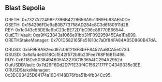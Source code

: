 ## Blast Sepolia

ORETH: 0x7327A22496F7396B4228656A9c13B9Fb93AE50De  
OSETH: 0x154296FDe9aB0B773758AD284c8C3d6f80911d28.  
REY: 0x1c043c58DE8e9bC23cBE72D1bC96c88770B66544.  
OutETHVault: 0xa9f423843a1066e91bb31fF09295945EAe1Fa699.  
ORETHStakeManager: 0x701D582165Fe51810c7aDf84FA84AB5D860B47dA.

ORUSD: 0x5F9EBA82ecd97c06f218F8bFF8452AaBCA5e073d.  
OSUSD: 0x8dfa4e0518Cc1E42f572b6b23Fee768F16815498.  
RUY: 0x6118Dc5038494B05fA3270C153654fC294A2952d.  
OutUSDBVault: 0x7d26F6Dd2D7f1E30f4C1562117FFC4349335e3EE.  
ORUSDStakeManager: 0x3DC93425D84174a16D4148D76fba51b4fb34Cc95.
